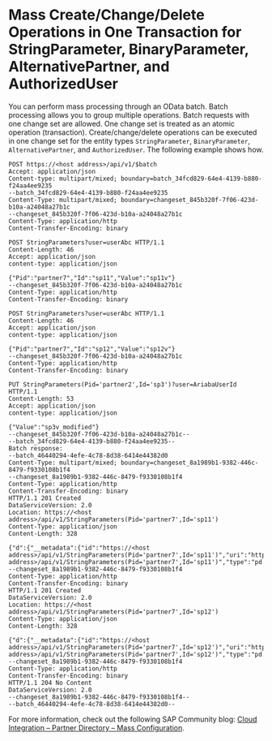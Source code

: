 <!-- loiofe81049e51af492bbd30c4591e2aa6f8 -->

# Mass Create/Change/Delete Operations in One Transaction for StringParameter, BinaryParameter, AlternativePartner, and AuthorizedUser

You can perform mass processing through an OData batch. Batch processing allows you to group multiple operations. Batch requests with one change set are allowed. One change set is treated as an atomic operation \(transaction\). Create/change/delete operations can be executed in one change set for the entity types `StringParameter`, `BinaryParameter`, `AlternativePartner`, and `AuthorizedUser`. The following example shows how.

```
POST https://<host address>/api/v1/$batch
Accept: application/json
Content-type: multipart/mixed; boundary=batch_34fcd829-64e4-4139-b880-f24aa4ee9235
--batch_34fcd829-64e4-4139-b880-f24aa4ee9235
Content-Type: multipart/mixed; boundary=changeset_845b320f-7f06-423d-b10a-a24048a27b1c
--changeset_845b320f-7f06-423d-b10a-a24048a27b1c
Content-Type: application/http
Content-Transfer-Encoding: binary

POST StringParameters?user=userAbc HTTP/1.1
Content-Length: 46
Accept: application/json
content-type: application/json

{"Pid":"partner7","Id":"sp11","Value":"sp11v"}
--changeset_845b320f-7f06-423d-b10a-a24048a27b1c
Content-Type: application/http
Content-Transfer-Encoding: binary

POST StringParameters?user=userAbc HTTP/1.1
Content-Length: 46
Accept: application/json
content-type: application/json

{"Pid":"partner7","Id":"sp12","Value":"sp12v"}
--changeset_845b320f-7f06-423d-b10a-a24048a27b1c
Content-Type: application/http
Content-Transfer-Encoding: binary

PUT StringParameters(Pid='partner2',Id='sp3')?user=AriabaUserId HTTP/1.1
Content-Length: 53
Accept: application/json
content-type: application/json

{"Value":"sp3v_modified"}
--changeset_845b320f-7f06-423d-b10a-a24048a27b1c--
--batch_34fcd829-64e4-4139-b880-f24aa4ee9235--
Batch response:
--batch_46440294-4efe-4c78-8d38-6414e44382d0
Content-Type: multipart/mixed; boundary=changeset_8a1989b1-9382-446c-8479-f9330108b1f4
--changeset_8a1989b1-9382-446c-8479-f9330108b1f4
Content-Type: application/http
Content-Transfer-Encoding: binary
HTTP/1.1 201 Created
DataServiceVersion: 2.0
Location: https://<host address>/api/v1/StringParameters(Pid='partner7',Id='sp11')
Content-Type: application/json
Content-Length: 328

{"d":{"__metadata":{"id":"https://<host address>/api/v1/StringParameters(Pid='partner7',Id='sp11')","uri":"https://<host address>/api/v1/StringParameters(Pid='partner7',Id='sp11')","type":"pd.StringParameter"},"Pid":"partner7","Id":"sp11","LastModifiedBy":"userAbc","LastModifiedTime":null,"CreatedBy":"userAbc","CreatedTime":null,"Value":"sp11v"}}
--changeset_8a1989b1-9382-446c-8479-f9330108b1f4
Content-Type: application/http
Content-Transfer-Encoding: binary
HTTP/1.1 201 Created
DataServiceVersion: 2.0
Location: https://<host address>/api/v1/StringParameters(Pid='partner7',Id='sp12')
Content-Type: application/json
Content-Length: 328

{"d":{"__metadata":{"id":"https://<host address>/api/v1/StringParameters(Pid='partner7',Id='sp12')","uri":"https://<host address>/api/v1/StringParameters(Pid='partner7',Id='sp12')","type":"pd.StringParameter"},"Pid":"partner7","Id":"sp12","LastModifiedBy":"userAbc","LastModifiedTime":null,"CreatedBy":"userAbc","CreatedTime":null,"Value":"sp12v"}}
--changeset_8a1989b1-9382-446c-8479-f9330108b1f4
Content-Type: application/http
Content-Transfer-Encoding: binary
HTTP/1.1 204 No Content
DataServiceVersion: 2.0
--changeset_8a1989b1-9382-446c-8479-f9330108b1f4--
--batch_46440294-4efe-4c78-8d38-6414e44382d0-- 
```

For more information, check out the following SAP Community blog: [Cloud Integration – Partner Directory – Mass Configuration](https://blogs.sap.com/2017/08/25/cloud-integration-partner-directory-mass-configuration/).

